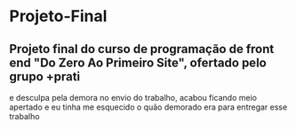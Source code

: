 # Projeto-Final
## Projeto final do curso de programação de front end "Do Zero Ao Primeiro Site", ofertado pelo grupo +prati

e desculpa pela demora no envio do trabalho, acabou ficando meio apertado e eu tinha me esquecido o quão demorado era para entregar esse trabalho

